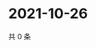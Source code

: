 # 2021-10-26

共 0 条

<!-- BEGIN WEIBO -->
<!-- 最后更新时间 Tue Oct 26 2021 06:00:52 GMT+0800 (China Standard Time) -->

<!-- END WEIBO -->
